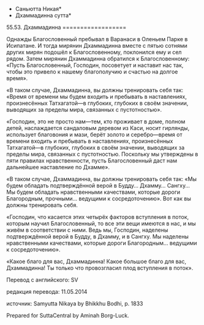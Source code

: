 * Саньютта Никая*
* Дхаммадинна сутта*

55\.53\. Дхаммадинна
\=\=\=\=\=\=\=\=\=\=\=\=\=\=\=\=\=\=

Однажды Благословенный пребывал в Варанаси в Оленьем Парке в Исипатане\. И тогда мирянин Дхаммадинна вместе с пятью сотнями других мирян подошёл к Благословенному, поклонился ему и сел рядом\. Затем мирянин Дхаммадинна обратился к Благословенному: «Пусть Благословенный, Господин, посоветует и наставит нас так, чтобы это привело к нашему благополучию и счастью на долгое время»\.

«В таком случае, Дхаммадинна, вы должны тренировать себя так: «Время от времени мы будем входить и пребывать в наставлениях, произнесённых Татхагатой—в глубоких, глубоких в своём значении, выводящих за пределы мира, связанных с пустотностью»\.

«Господин, это не просто нам—тем, кто проживает в доме, полном детей, наслаждается сандаловым деревом из Каси, носит гирлянды, использует благовония и мази, берёт золото и серебро—время от времени входить и пребывать в наставлениях, произнесённых Татхагатой—в глубоких, глубоких в своём значении, выводящих за пределы мира, связанных с пустотностью\. Поскольку мы утверждены в пяти правилах нравственности, пусть Благословенный даст нам дальнейшее наставление по Дхамме»\.

«В таком случае, Дхаммадинна, вы должны тренировать себя так: «Мы будем обладать подтверждённой верой в Будду… Дхамму… Сангху… Мы будем обладать нравственными качествами, которые дороги Благородным, прочными… ведущими к сосредоточению»\. Вот как вы должны тренировать себя\.

«Господин, что касается этих четырёх факторов вступления в поток, которым научил Благословенный, то все эти вещи имеются в нас, и мы живём в соответствии с ними\. Ведь мы, Господин, наделены подтверждённой верой в Будду, в Дхамму, и в Сангху\. Мы наделены нравственными качествами, которые дороги Благородным… ведущими к сосредоточению»\.

«Какое благо для вас, Дхаммадинна\! Какое большое благо для вас, Дхаммадинна\! Ты только что провозгласил плод вступления в поток»\.

Перевод с английского: SV

редакция перевода: 11\.05\.2014

источник: Samyutta Nikaya by Bhikkhu Bodhi, p\. 1833

Prepared for SuttaCentral by Aminah Borg\-Luck\.